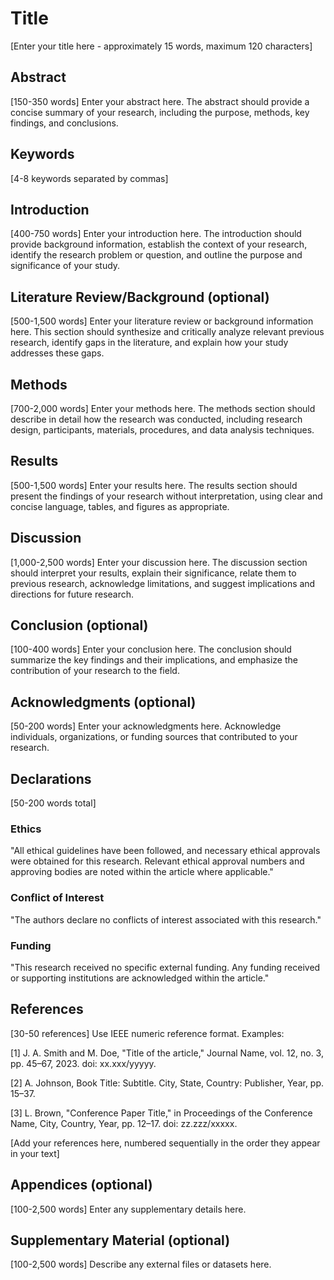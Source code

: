 # Title
[Enter your title here - approximately 15 words, maximum 120 characters]

## Abstract
[150-350 words]
Enter your abstract here. The abstract should provide a concise summary of your research, including the purpose, methods, key findings, and conclusions.

## Keywords
[4-8 keywords separated by commas]

## Introduction
[400-750 words]
Enter your introduction here. The introduction should provide background information, establish the context of your research, identify the research problem or question, and outline the purpose and significance of your study.

## Literature Review/Background (optional)
[500-1,500 words]
Enter your literature review or background information here. This section should synthesize and critically analyze relevant previous research, identify gaps in the literature, and explain how your study addresses these gaps.

## Methods
[700-2,000 words]
Enter your methods here. The methods section should describe in detail how the research was conducted, including research design, participants, materials, procedures, and data analysis techniques.

## Results
[500-1,500 words]
Enter your results here. The results section should present the findings of your research without interpretation, using clear and concise language, tables, and figures as appropriate.

## Discussion
[1,000-2,500 words]
Enter your discussion here. The discussion section should interpret your results, explain their significance, relate them to previous research, acknowledge limitations, and suggest implications and directions for future research.

## Conclusion (optional)
[100-400 words]
Enter your conclusion here. The conclusion should summarize the key findings and their implications, and emphasize the contribution of your research to the field.

## Acknowledgments (optional)
[50-200 words]
Enter your acknowledgments here. Acknowledge individuals, organizations, or funding sources that contributed to your research.

## Declarations
[50-200 words total]

### Ethics
"All ethical guidelines have been followed, and necessary ethical approvals were obtained for this research. Relevant ethical approval numbers and approving bodies are noted within the article where applicable."

### Conflict of Interest
"The authors declare no conflicts of interest associated with this research."

### Funding
"This research received no specific external funding. Any funding received or supporting institutions are acknowledged within the article."

## References
[30-50 references]
Use IEEE numeric reference format. Examples:

[1] J. A. Smith and M. Doe, "Title of the article," Journal Name, vol. 12, no. 3, pp. 45–67, 2023. doi: xx.xxx/yyyyy.

[2] A. Johnson, Book Title: Subtitle. City, State, Country: Publisher, Year, pp. 15–37.

[3] L. Brown, "Conference Paper Title," in Proceedings of the Conference Name, City, Country, Year, pp. 12–17. doi: zz.zzz/xxxxx.

[Add your references here, numbered sequentially in the order they appear in your text]

## Appendices (optional)
[100-2,500 words]
Enter any supplementary details here.

## Supplementary Material (optional)
[100-2,500 words]
Describe any external files or datasets here.
